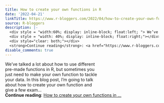 ```yaml
---
title: How to create your own functions in R
date: '2022-04-21'
linkTitle: https://www.r-bloggers.com/2022/04/how-to-create-your-own-functions-in-r/
source: R-bloggers
description: |-
  <div style = "width:60%; display: inline-block; float:left; "> We’ve talked a lot about how to use different pre-made functions in R, but sometimes you just need to make your own function to tackle your data. In this blog post, I’m going to talk about how to create your own function and give a few exam...</div>
  <div style = "width: 40%; display: inline-block; float:right;"></div>
  <div style="clear: both;"></div>
  <strong>Continue reading</strong>: <a href="https://www.r-bloggers.com/2022/04/how-to-create-your-own-functions-in-r/">How to create your own functions in ...
disable_comments: true
---
```

<div style = "width:60%; display: inline-block; float:left; "> We’ve talked a lot about how to use different pre-made functions in R, but sometimes you just need to make your own function to tackle your data. In this blog post, I’m going to talk about how to create your own function and give a few exam...</div>
<div style = "width: 40%; display: inline-block; float:right;"></div>
<div style="clear: both;"></div>
<strong>Continue reading</strong>: <a href="https://www.r-bloggers.com/2022/04/how-to-create-your-own-functions-in-r/">How to create your own functions in ...